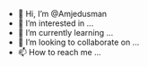 - 👋 Hi, I’m @Amjedusman
- 👀 I’m interested in ...
- 🌱 I’m currently learning ...
- 💞️ I’m looking to collaborate on ...
- 📫 How to reach me ...

<!---
Amjedusman/Amjedusman is a ✨ special ✨ repository because its `README.md` (this file) appears on your GitHub profile.
You can click the Preview link to take a look at your changes.
--->
